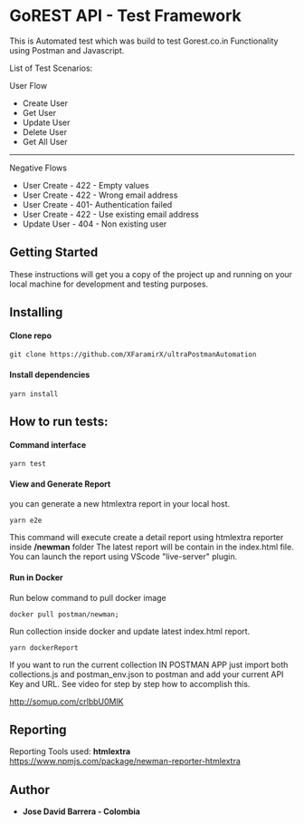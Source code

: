 # GoREST API - Test Framework

This is Automated test which was build to test Gorest.co.in Functionality using Postman and Javascript.

List of Test Scenarios:

User Flow

* Create User
* Get User
* Update User
* Delete User
* Get All User

---

Negative Flows

* User Create - 422 - Empty values
* User Create - 422 - Wrong email address
* User Create - 401- Authentication failed
* User Create - 422 - Use existing email address
* Update User - 404 - Non existing user


## Getting Started

These instructions will get you a copy of the project up and running on your local machine for development and testing purposes.

## Installing

#### Clone repo

```
git clone https://github.com/XFaramirX/ultraPostmanAutomation
```

#### Install dependencies

```
yarn install
```

## How to run tests:

#### Command interface

```
yarn test
```

#### View and Generate Report

you can generate a new htmlextra report in your local host.

```
yarn e2e
```

This command will execute create a detail report using htmlextra reporter inside **/newman** folder
The latest report will be contain in the index.html file.
You can launch the report using VScode "live-server" plugin.

#### Run in Docker

Run below command to pull docker image

```
docker pull postman/newman;
```

Run collection inside docker and update latest index.html report.

```
yarn dockerReport
```


If you want to run the current collection IN POSTMAN APP just import both collections.js and postman_env.json to postman and add your current API Key and URL. See video for step by step how to accomplish this. 

http://somup.com/crlbbU0MlK 

## Reporting

Reporting Tools used:
**htmlextra**
https://www.npmjs.com/package/newman-reporter-htmlextra

## Author

- **Jose David Barrera - Colombia**
